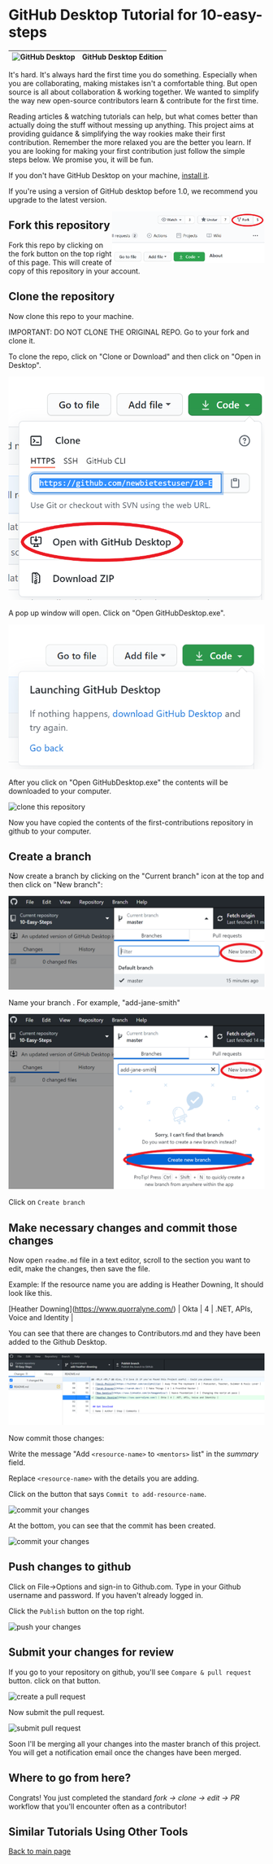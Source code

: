 # GitHub Desktop Tutorial for 10-easy-steps

|<img alt="GitHub Desktop" src="https://desktop.github.com/images/desktop-icon.svg" width="200">|GitHub Desktop Edition|
|---|---|

It's hard. It's always hard the first time you do something. Especially when you are collaborating, making mistakes isn't a comfortable thing. But open source is all about collaboration & working together. We wanted to simplify the way new open-source contributors learn & contribute for the first time.

Reading articles & watching tutorials can help, but what comes better than actually doing the stuff without messing up anything. This project aims at providing guidance & simplifying the way rookies make their first contribution. Remember the more relaxed you are the better you learn. If you are looking for making your first contribution just follow the simple steps below. We promise you, it will be fun.

If you don't have GitHub Desktop on your machine, [install it](https://desktop.github.com/).

If you're using a version of GitHub desktop before 1.0, we recommend you upgrade to the latest version.

<img align="right" width="300" src="../assets/fork.png" alt="fork this repository" />

## Fork this repository

Fork this repo by clicking on the fork button on the top right of this page.
This will create of copy of this repository in your account.

## Clone the repository

Now clone this repo to your machine.

IMPORTANT: DO NOT CLONE THE ORIGINAL REPO. Go to your fork and clone it.

To clone the repo, click on "Clone or Download" and then click on "Open in Desktop".

<img style="left;" src="../assets/dt1-clonetodesktop.png" alt="clone this repository" />

A pop up window will open. Click on "Open GitHubDesktop.exe".

<img style="left;" src="../assets/dt1-open-githubdesktop.png" alt="clone this repository" />

After you click on "Open GitHubDesktop.exe" the contents will be downloaded to your computer.

<img style="left;" src="../assets/dt1-downloaded.png" alt="clone this repository" />

Now you have copied the contents of the first-contributions repository in github to your computer.

## Create a branch

Now create a branch by clicking on the "Current branch" icon at the top and then click on "New branch":

<img style="left;" src="../assets/dt1-create-branch.png" alt="make a branch" />

Name your branch <add-your-name>. For example, "add-jane-smith"

<img style="left;" src="../assets/dt1-create-branch-name.png" alt="name your branch" />

Click on `Create branch`

## Make necessary changes and commit those changes

Now open `readme.md` file in a text editor, scroll to the section you want to edit, make the changes, then save the file.

Example: If the resource name you are adding is Heather Downing, It should look like this.

\[Heather Downing](https://www.quorralyne.com/) | Okta | 4 | .NET, APIs, Voice and Identity |

You can see that there are changes to Contributors.md and they have been added to the Github Desktop.

<img style="left;" src="../assets/dt1-status.png" alt="check status" />

Now commit those changes:

Write the message "Add `<resource-name>` to `<mentors>` list" in the *summary* field.

Replace `<resource-name>` with the details you are adding.

Click on the button that says `Commit to add-resource-name`.

<img style="left;" src="https://github.com/msandfor/10-Easy-Steps/blob/master/assets/dt1-commit1.PNG" alt="commit your changes" />

At the bottom, you can see that the commit has been created.

<img style="left;" src="https://github.com/msandfor/10-Easy-Steps/blob/master/assets/dt1-commit2.PNG" alt="commit your changes" />

## Push changes to github

Click on File->Options and sign-in to Github.com. Type in your Github username and password. If you haven't already logged in.

Click the `Publish` button on the top right.

<img style="left;" src="https://github.com/msandfor/10-Easy-Steps/blob/master/assets/dt1-publish1.PNG" alt="push your changes" />

## Submit your changes for review

If you go to your repository on github, you'll see  `Compare & pull request` button. click on that button.

<img style="left;" src="https://github.com/msandfor/10-Easy-Steps/blob/master/assets/compare-and-pull.PNG" alt="create a pull request" />

Now submit the pull request.

<img style="left;" src="https://github.com/msandfor/10-Easy-Steps/blob/master/assets/submit-pull-request.png" alt="submit pull request" />

Soon I'll be merging all your changes into the master branch of this project. You will get a notification email once the changes have been merged.

## Where to go from here?

Congrats!  You just completed the standard _fork -> clone -> edit -> PR_ workflow that you'll encounter often as a contributor!

## Similar Tutorials Using Other Tools
[Back to main page](https://github.com/firstcontributions/first-contributions#tutorials-using-other-tools)

